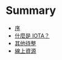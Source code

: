 # Summary

* [序](README.md)
* [什麼是 IOTA？](IOTA.md)
* [其他待整](Uncategorized.md)
* [線上資源](Resources.md)

